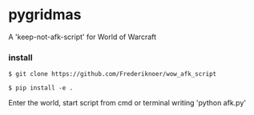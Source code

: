 # pygridmas
A 'keep-not-afk-script' for World of Warcraft 
### install

```
$ git clone https://github.com/Frederiknoer/wow_afk_script
```
```
$ pip install -e .
```

Enter the world, start script from cmd or terminal writing 'python afk.py'
